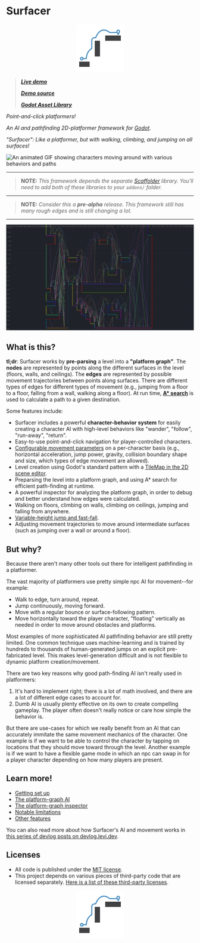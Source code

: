 # Surfacer

<p align="center">
  <img src="assets/images/device_icons/icon_128.png"
       alt="The Surfacer icon, showing a path between surfaces">
</p>

> _**[Live demo](https://snoringcat.games/play/squirrel-away)**_
> 
> _**[Demo source](https://github.com/snoringcatgames/squirrel_away)**_
> 
> _**[Godot Asset Library](https://godotengine.org/asset-library/asset/968)**_

_Point-and-click platformers!_

_An AI and pathfinding 2D-platformer framework for [Godot](https://godotengine.org/)._

_"Surfacer": Like a platformer, but with walking, climbing, and jumping on all surfaces!_

![An animated GIF showing characters moving around with various behaviors and paths](./demo.gif)

--------

> **NOTE:** _This framework depends the separate [Scaffolder](https://github.com/snoringcatgames/scaffolder/) library. You'll need to add both of these libraries to your `addons/` folder._

--------

> **NOTE:** _Consider this a **pre-alpha** release. This framework still has many rough edges and is still changing a lot._

--------

![Surfaces and edges in a platform graph](./docs/surfaces-and-edges.png)

## What is this?

**tl;dr**: Surfacer works by **pre-parsing** a level into a **"platform graph"**. The **nodes** are represented by points along the different surfaces in the level (floors, walls, and ceilings). The **edges** are represented by possible movement trajectories between points along surfaces. There are different types of edges for different types of movement (e.g., jumping from a floor to a floor, falling from a wall, walking along a floor). At run time, **[A* search](https://en.wikipedia.org/wiki/A*_search_algorithm)** is used to calculate a path to a given destination.

Some features include:
-   Surfacer includes a powerful **character-behavior system** for easily creating a character AI with high-level behaviors like "wander", "follow", "run-away", "return".
-   Easy-to-use point-and-click navigation for player-controlled characters.
-   [Configurable movement parameters](./src/platform_graph/edge/models/movement_params.gd) on a per-character basis (e.g., horizontal acceleration, jump power, gravity, collision boundary shape and size, which types of edge movement are allowed).
-   Level creation using Godot's standard pattern with a [TileMap in the 2D scene editor](https://docs.godotengine.org/en/3.2/tutorials/2d/using_tilemaps.html).
-   Preparsing the level into a platform graph, and using A* search for efficient path-finding at runtime.
-   A powerful inspector for analyzing the platform graph, in order to debug and better understand how edges were calculated.
-   Walking on floors, climbing on walls, climbing on ceilings, jumping and falling from anywhere.
-   [Variable-height jump and fast-fall](https://kotaku.com/the-mechanics-behind-satisfying-2d-jumping-1761940693).
-   Adjusting movement trajectories to move around intermediate surfaces (such as jumping over a wall or around a floor).

## But why?

Because there aren't many other tools out there for intelligent pathfinding in a platformer.

The vast majority of platformers use pretty simple npc AI for movement--for example:
-   Walk to edge, turn around, repeat.
-   Jump continuously, moving forward.
-   Move with a regular bounce or surface-following pattern.
-   Move horizontally toward the player character, "floating" vertically as needed in order to move around obstacles and platforms.

Most examples of more sophisticated AI pathfinding behavior are still pretty limited. One common technique uses machine-learning and is trained by hundreds to thousands of human-generated jumps on an explicit pre-fabricated level. This makes level-generation difficult and is not flexible to dynamic platform creation/movement.

There are two key reasons why good path-finding AI isn't really used in platformers:
1.  It's hard to implement right; there is a lot of math involved, and there are a lot of different edge cases to account for.
2.  Dumb AI is usually plenty effective on its own to create compelling gameplay. The player often doesn't really notice or care how simple the behavior is.

But there are use-cases for which we really benefit from an AI that can accurately immitate the same movement mechanics of the character. One example is if we want to be able to control the character by tapping on locations that they should move toward through the level. Another example is if we want to have a flexible game mode in which an npc can swap in for a player character depending on how many players are present.

## Learn more!

-   [Getting set up](./docs/getting_set_up.md)
-   [The platform-graph AI](./docs/platform_ai.md)
-   [The platform-graph inspector](./docs/inspector.md)
-   [Notable limitations](./docs/limitations.md)
-   [Other features](./docs/other_features.md)

You can also read more about how Surfacer's AI and movement works in [this series of devlog posts on devlog.levi.dev](https://devlog.levi.dev/2021/09/building-platformer-ai-from-low-level.html).

## Licenses

-   All code is published under the [MIT license](LICENSE).
-   This project depends on various pieces of third-party code that are licensed separately. [Here is a list of these third-party licenses](./src/config/surfacer_third_party_licenses.gd).

<p align="center">
  <img src="assets/images/device_icons/icon_128.png"
       alt="The Surfacer icon, showing a path between surfaces">
</p>
